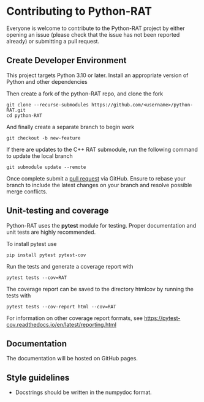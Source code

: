 Contributing to Python-RAT
==========================
Everyone is welcome to contribute to the Python-RAT project by either opening an issue (please check that the 
issue has not been reported already) or submitting a pull request.

Create Developer Environment
----------------------------
This project targets Python 3.10 or later. Install an appropriate version of Python and other dependencies

Then create a fork of the python-RAT repo, and clone the fork

    git clone --recurse-submodules https://github.com/<username>/python-RAT.git
    cd python-RAT

And finally create a separate branch to begin work

    git checkout -b new-feature

If there are updates to the C++ RAT submodule, run the following command to update the local branch

    git submodule update --remote

Once complete submit a [pull request](https://docs.github.com/en/pull-requests/collaborating-with-pull-requests/proposing-changes-to-your-work-with-pull-requests/creating-a-pull-request-from-a-fork) via GitHub. 
Ensure to rebase your branch to include the latest changes on your branch and resolve possible merge conflicts.

Unit-testing and coverage
-------------------------
Python-RAT uses the **pytest** module for testing. Proper documentation and unit tests are highly recommended.

To install pytest use

    pip install pytest pytest-cov

Run the tests and generate a coverage report with

    pytest tests --cov=RAT

The coverage report can be saved to the directory htmlcov by running the tests with

    pytest tests --cov-report html --cov=RAT

For information on other coverage report formats, see https://pytest-cov.readthedocs.io/en/latest/reporting.html

Documentation
-------------
The documentation will be hosted on GitHub pages.

Style guidelines
----------------
* Docstrings should be written in the numpydoc format.
